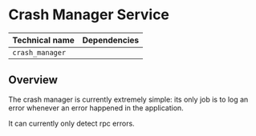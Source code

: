 # Crash Manager Service

| Technical name  | Dependencies |
| --------------- | ------------ |
| `crash_manager` |              |

## Overview

The crash manager is currently extremely simple: its only job is to log an error
whenever an error happened in the application.

It can currently only detect rpc errors.
